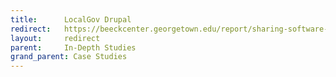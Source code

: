 ```yaml
---
title:      LocalGov Drupal
redirect:   https://beeckcenter.georgetown.edu/report/sharing-software-throughout-the-uk-a-case-study-of-localgov-drupal/
layout:     redirect
parent:     In-Depth Studies
grand_parent: Case Studies
---
```


